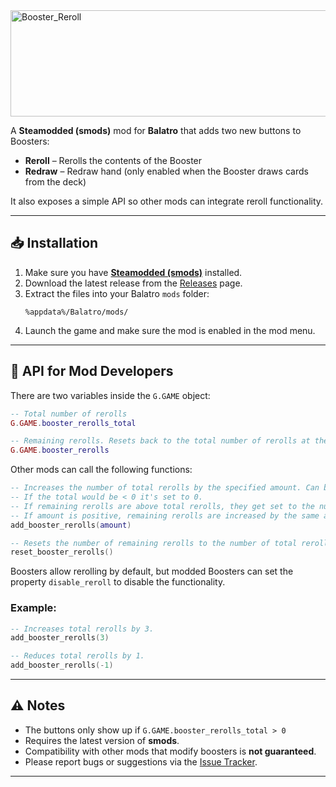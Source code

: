 <img width="836" height="170" alt="Booster_Reroll" src="https://github.com/user-attachments/assets/10061f7f-700a-4608-8a0f-d25ca6233da2" />

A **Steamodded (smods)** mod for **Balatro** that adds two new buttons to Boosters:  

- **Reroll** – Rerolls the contents of the Booster  
- **Redraw** – Redraw hand (only enabled when the Booster draws cards from the deck)

It also exposes a simple API so other mods can integrate reroll functionality.  

---

## 📥 Installation  

1. Make sure you have **[Steamodded (smods)](https://github.com/Steamodded/smods)** installed.  
2. Download the latest release from the [Releases](./releases) page.  
3. Extract the files into your Balatro `mods` folder:  
   ```text
   %appdata%/Balatro/mods/
   ```
4. Launch the game and make sure the mod is enabled in the mod menu.  

---

## 🧩 API for Mod Developers

There are two variables inside the ``G.GAME`` object:
```lua
-- Total number of rerolls
G.GAME.booster_rerolls_total

-- Remaining rerolls. Resets back to the total number of rerolls at the start of each Ante
G.GAME.booster_rerolls
```

Other mods can call the following functions:  

```lua
-- Increases the number of total rerolls by the specified amount. Can be negative.
-- If the total would be < 0 it's set to 0.
-- If remaining rerolls are above total rerolls, they get set to the number of total rerolls
-- If amount is positive, remaining rerolls are increased by the same amount
add_booster_rerolls(amount)

-- Resets the number of remaining rerolls to the number of total rerolls
reset_booster_rerolls()
```

Boosters allow rerolling by default, but modded Boosters can set the property ``disable_reroll`` to disable the functionality.

### Example:
```lua
-- Increases total rerolls by 3.
add_booster_rerolls(3)

-- Reduces total rerolls by 1.
add_booster_rerolls(-1)
```

---

## ⚠️ Notes  

- The buttons only show up if ``G.GAME.booster_rerolls_total > 0``
- Requires the latest version of **smods**.  
- Compatibility with other mods that modify boosters is **not guaranteed**.  
- Please report bugs or suggestions via the [Issue Tracker](./issues).  

---

